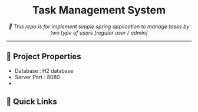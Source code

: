 <p align="center">
    <h1 align="center">Task Management System</h1>
</p>
<p align="center">
    <em> 📖 This repo is for implement simple spring application to manage tasks by two type of users [regular user / admin]</em>
  </br>
</p>

---

## 📍 Project Properties
- Database : H2 database
- Server Port : 8080
- 

## 🔗 Quick Links


